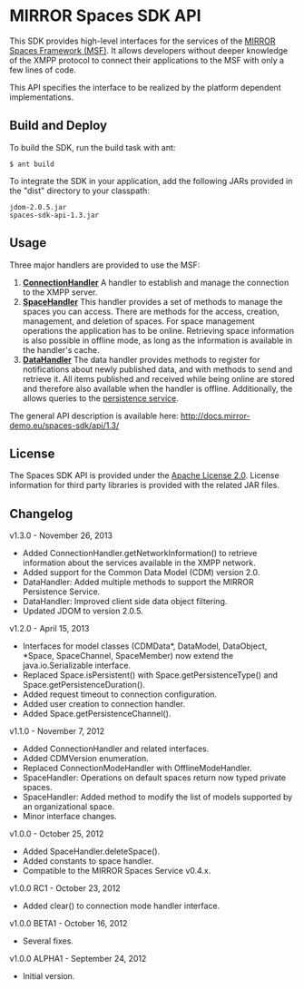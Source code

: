# MIRROR Spaces SDK API
This SDK provides high-level interfaces for the services of the [MIRROR Spaces Framework (MSF)][1]. It allows developers without deeper knowledge of the XMPP protocol to connect their applications to the MSF with only a few lines of code.

This API specifies the interface to be realized by the platform dependent implementations.

## Build and Deploy
To build the SDK, run the build task with ant:

    $ ant build

To integrate the SDK in your application, add the following JARs provided in the "dist" directory to your classpath:

    jdom-2.0.5.jar
    spaces-sdk-api-1.3.jar

## Usage
Three major handlers are provided to use the MSF:

1. **[ConnectionHandler][2]**
  A handler to establish and manage the connection to the XMPP server.
2. **[SpaceHandler][3]**
  This handler provides a set of methods to manage the spaces you can access.
  There are methods for the access, creation, management, and deletion of
  spaces. For space management operations the application has to be online.
  Retrieving space information is also possible in offline mode, as long as the
  information is available in the handler's cache. 
3. **[DataHandler][4]**
  The data handler provides methods to register for notifications about newly
  published data, and with methods to send and retrieve it. All items published
  and received while being online are stored and therefore also available when
  the handler is offline. Additionally, the allows queries to the [persistence service][5].

The general API description is available here:
http://docs.mirror-demo.eu/spaces-sdk/api/1.3/

## License
The Spaces SDK API is provided under the [Apache License 2.0][6].
License information for third party libraries is provided with the related JAR files.

## Changelog

v1.3.0 - November 26, 2013

- Added ConnectionHandler.getNetworkInformation() to retrieve information about the services available in the XMPP network.
- Added support for the Common Data Model (CDM) version 2.0.
- DataHandler: Added multiple methods to support the MIRROR Persistence Service.
- DataHandler: Improved client side data object filtering.
- Updated JDOM to version 2.0.5.

v1.2.0 - April 15, 2013

- Interfaces for model classes (CDMData*, DataModel, DataObject, *Space, SpaceChannel, SpaceMember) now extend the java.io.Serializable interface. 
- Replaced Space.isPersistent() with Space.getPersistenceType() and Space.getPersistenceDuration().
- Added request timeout to connection configuration.
- Added user creation to connection handler.
- Added Space.getPersistenceChannel().

v1.1.0 - November 7, 2012

- Added ConnectionHandler and related interfaces.
- Added CDMVersion enumeration.
- Replaced ConnectionModeHandler with OfflineModeHandler.
- SpaceHandler: Operations on default spaces return now typed private spaces.
- SpaceHandler: Added method to modify the list of models supported by an organizational space.
- Minor interface changes. 

v1.0.0 - October 25, 2012

- Added SpaceHandler.deleteSpace().
- Added constants to space handler.
- Compatible to the MIRROR Spaces Service v0.4.x.

v1.0.0 RC1 - October 23, 2012

- Added clear() to connection mode handler interface.

v1.0.0 BETA1 - October 16, 2012

- Several fixes.

v1.0.0 ALPHA1 - September 24, 2012

- Initial version.

  [1]: https://github.com/MirrorIP
  [2]: http://docs.mirror-demo.eu/spaces-sdk/api/1.3/index.html?de/imc/mirror/sdk/ConnectionHandler.html
  [3]: http://docs.mirror-demo.eu/spaces-sdk/api/1.3/index.html?de/imc/mirror/sdk/SpaceHandler.html
  [4]: http://docs.mirror-demo.eu/spaces-sdk/api/1.3/index.html?de/imc/mirror/sdk/DataHandler.html
  [5]: https://github.com/MirrorIP/msf-persistence-service
  [6]: http://www.apache.org/licenses/LICENSE-2.0.html